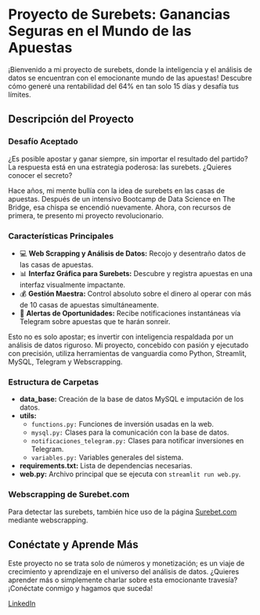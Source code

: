 # Proyecto de Surebets: Ganancias Seguras en el Mundo de las Apuestas

¡Bienvenido a mi proyecto de surebets, donde la inteligencia y el análisis de datos se encuentran con el emocionante mundo de las apuestas! Descubre cómo generé una rentabilidad del 64% en tan solo 15 días y desafía tus límites.

## Descripción del Proyecto

### Desafío Aceptado

¿Es posible apostar y ganar siempre, sin importar el resultado del partido? La respuesta está en una estrategia poderosa: las surebets. ¿Quieres conocer el secreto?

Hace años, mi mente bullía con la idea de surebets en las casas de apuestas. Después de un intensivo Bootcamp de Data Science en The Bridge, esa chispa se encendió nuevamente. Ahora, con recursos de primera, te presento mi proyecto revolucionario.

### Características Principales

- 💻 **Web Scrapping y Análisis de Datos:** Recojo y desentraño datos de las casas de apuestas.
- 📊 **Interfaz Gráfica para Surebets:** Descubre y registra apuestas en una interfaz visualmente impactante.
- 💰 **Gestión Maestra:** Control absoluto sobre el dinero al operar con más de 10 casas de apuestas simultáneamente.
- 🚨 **Alertas de Oportunidades:** Recibe notificaciones instantáneas vía Telegram sobre apuestas que te harán sonreír.

Esto no es solo apostar; es invertir con inteligencia respaldada por un análisis de datos riguroso. Mi proyecto, concebido con pasión y ejecutado con precisión, utiliza herramientas de vanguardia como Python, Streamlit, MySQL, Telegram y Webscrapping.

### Estructura de Carpetas

- **data_base:** Creación de la base de datos MySQL e imputación de los datos.
- **utils:**
  - `functions.py:` Funciones de inversión usadas en la web.
  - `mysql.py:` Clases para la comunicación con la base de datos.
  - `notificaciones_telegram.py:` Clases para notificar inversiones en Telegram.
  - `variables.py:` Variables generales del sistema.
- **requirements.txt:** Lista de dependencias necesarias.
- **web.py:** Archivo principal que se ejecuta con `streamlit run web.py`.

### Webscrapping de Surebet.com

Para detectar las surebets, también hice uso de la página [Surebet.com](https://es.surebet.com/surebets#) mediante webscrapping.

## Conéctate y Aprende Más

Este proyecto no se trata solo de números y monetización; es un viaje de crecimiento y aprendizaje en el universo del análisis de datos. ¿Quieres aprender más o simplemente charlar sobre esta emocionante travesía? ¡Conéctate conmigo y hagamos que suceda!

[LinkedIn](https://www.linkedin.com/in/miguel-gil-jimenez/)
